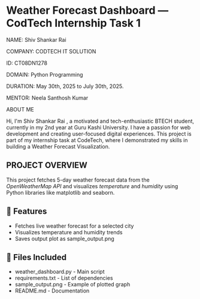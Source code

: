 #  Weather Forecast Dashboard — CodTech Internship Task 1
NAME:  Shiv Shankar Rai 

COMPANY: CODTECH IT SOLUTION

ID: CT08DN1278

DOMAIN: Python Programming

DURATION: May 30th, 2025 to July 30th, 2025.

MENTOR: Neela Santhosh Kumar

ABOUT ME

Hi, I'm  Shiv Shankar Rai , a motivated and tech-enthusiastic BTECH student, currently in my 2nd year at Guru Kashi University. I have a passion for web development and creating user-focused digital experiences. This project is part of my internship task at CodeTech, where I demonstrated my skills in building a Weather Forecast Visualization.

## PROJECT OVERVIEW
This project fetches 5-day weather forecast data from the *OpenWeatherMap API* and visualizes *temperature* and *humidity* using Python libraries like matplotlib and seaborn.

## 🔧 Features
- Fetches live weather forecast for a selected city
- Visualizes temperature and humidity trends
- Saves output plot as sample_output.png

## 📁 Files Included
- weather_dashboard.py - Main script
- requirements.txt - List of dependencies
- sample_output.png - Example of plotted graph
- README.md - Documentation
